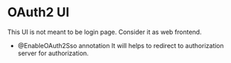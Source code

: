 # OAuth2 UI

This UI is not meant to be login page. Consider it as web frontend.

* @EnableOAuth2Sso annotation
It will helps to redirect to authorization server for authorization.